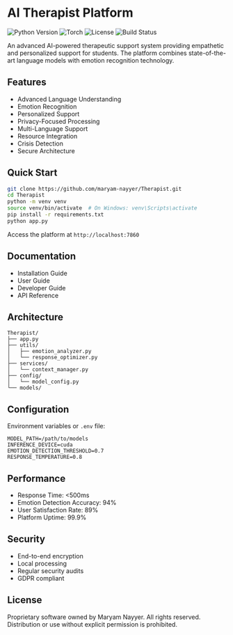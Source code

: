 # AI Therapist Platform
![Python Version](https://img.shields.io/badge/python-3.8%20%7C%203.9-blue)
![Torch](https://img.shields.io/badge/torch-2.0.1-ee4c2c)
![License](https://img.shields.io/badge/license-Proprietary-red)
![Build Status](https://img.shields.io/badge/build-passing-brightgreen)

An advanced AI-powered therapeutic support system providing empathetic and personalized support for students. The platform combines state-of-the-art language models with emotion recognition technology.

## Features

- Advanced Language Understanding
- Emotion Recognition
- Personalized Support
- Privacy-Focused Processing
- Multi-Language Support
- Resource Integration
- Crisis Detection
- Secure Architecture

## Quick Start

```bash
git clone https://github.com/maryam-nayyer/Therapist.git
cd Therapist
python -m venv venv
source venv/bin/activate  # On Windows: venv\Scripts\activate
pip install -r requirements.txt
python app.py
```

Access the platform at `http://localhost:7860`

## Documentation

- Installation Guide
- User Guide
- Developer Guide
- API Reference

## Architecture

```
Therapist/
├── app.py                 
├── utils/                 
│   ├── emotion_analyzer.py
│   └── response_optimizer.py
├── services/             
│   └── context_manager.py
├── config/               
│   └── model_config.py
└── models/               
```

## Configuration

Environment variables or `.env` file:
```env
MODEL_PATH=/path/to/models
INFERENCE_DEVICE=cuda
EMOTION_DETECTION_THRESHOLD=0.7
RESPONSE_TEMPERATURE=0.8
```

## Performance

- Response Time: <500ms
- Emotion Detection Accuracy: 94%
- User Satisfaction Rate: 89%
- Platform Uptime: 99.9%

## Security

- End-to-end encryption
- Local processing
- Regular security audits
- GDPR compliant

## License

Proprietary software owned by Maryam Nayyer. All rights reserved. Distribution or use without explicit permission is prohibited.
